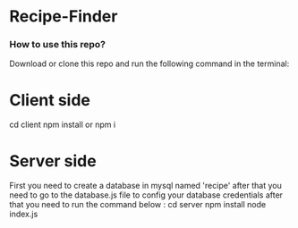 # Recipe-Finder

### How to use this repo?

Download or clone this repo and run the following command in the terminal:

# Client side
cd client
npm install
or
npm i

# Server side
First you need to create a database in mysql named 'recipe' after that you need to go to the database.js file
to config your database credentials after that you need to run the command below :
cd server
npm install
node index.js
